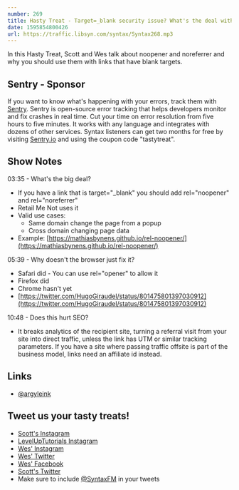 ```yaml
---
number: 269
title: Hasty Treat - Target=_blank security issue? What's the deal with noopener and noreferrer?
date: 1595854800426
url: https://traffic.libsyn.com/syntax/Syntax268.mp3
---
```


In this Hasty Treat, Scott and Wes talk about noopener and noreferrer and why you should use them with links that have blank targets.

## Sentry - Sponsor
If you want to know what's happening with your errors, track them with [Sentry](https://sentry.io/). Sentry is open-source error tracking that helps developers monitor and fix crashes in real time. Cut your time on error resolution from five hours to five minutes. It works with any language and integrates with dozens of other services. Syntax listeners can get two months for free by visiting [Sentry.io](https://sentry.io/) and using the coupon code "tastytreat".

## Show Notes

03:35 - What's the big deal?

* If you have a link that is target="_blank" you should add rel="noopener" and rel="noreferrer"
* Retail Me Not uses it
* Valid use cases:
  * Same domain change the page from a popup
  * Cross domain changing page data
* Example: [https://mathiasbynens.github.io/rel-noopener/](https://mathiasbynens.github.io/rel-noopener/)

05:39 - Why doesn't the browser just fix it?

* Safari did - You can use rel="opener" to allow it
* Firefox did
* Chrome hasn't yet
* [https://twitter.com/HugoGiraudel/status/801475801397030912](https://twitter.com/HugoGiraudel/status/801475801397030912)

10:48 - Does this hurt SEO?

* It breaks analytics of the recipient site, turning a referral visit from your site into direct traffic, unless the link has UTM or similar tracking parameters. If you have a site where passing traffic offsite is part of the business model, links need an affiliate id instead.

## Links
* [@argyleink](https://twitter.com/argyleink)

## Tweet us your tasty treats!
* [Scott's Instagram](https://www.instagram.com/stolinski/)
* [LevelUpTutorials Instagram](https://www.instagram.com/LevelUpTutorials/)
* [Wes' Instagram](https://www.instagram.com/wesbos/)
* [Wes' Twitter](https://twitter.com/wesbos)
* [Wes' Facebook](https://www.facebook.com/wesbos.developer)
* [Scott's Twitter](https://twitter.com/stolinski)
* Make sure to include [@SyntaxFM](https://twitter.com/SyntaxFM) in your tweets
